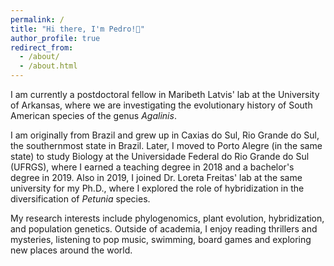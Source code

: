 ```yaml
---
permalink: /
title: "Hi there, I'm Pedro!👋"
author_profile: true
redirect_from: 
  - /about/
  - /about.html
---
```


I am currently a postdoctoral fellow in Maribeth Latvis' lab at the University of Arkansas, where we are investigating the evolutionary history of South American species of the genus *Agalinis*.

I am originally from Brazil and grew up in Caxias do Sul, Rio Grande do Sul, the southernmost state in Brazil. Later, I moved to Porto Alegre (in the same state) to study Biology at the Universidade Federal do Rio Grande do Sul (UFRGS), where I earned a teaching degree in 2018 and a bachelor's degree in 2019. Also in 2019, I joined Dr. Loreta Freitas' lab at the same university for my Ph.D., where I explored the role of hybridization in the diversification of *Petunia* species.

My research interests include phylogenomics, plant evolution, hybridization, and population genetics. Outside of academia, I enjoy reading thrillers and mysteries, listening to pop music, swimming, board games and exploring new places around the world.

